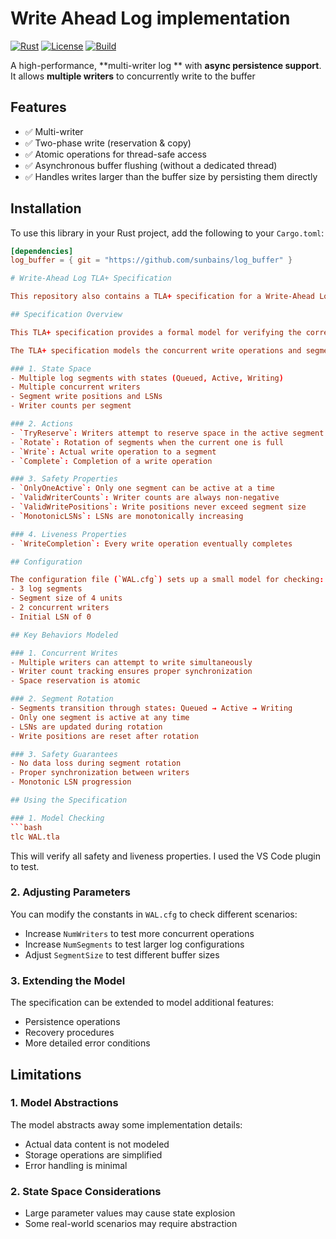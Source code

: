 # Write Ahead Log implementation

[![Rust](https://img.shields.io/badge/Rust-1.65%2B-blue)](https://www.rust-lang.org/)
[![License](https://img.shields.io/badge/license-MIT%2FApache--2.0-blue.svg)](LICENSE)
[![Build](https://github.com/sunbains/log_buffer/actions/workflows/rust.yml/badge.svg)](https://github.com/sunbains/log_buffer/actions)

A high-performance, **multi-writer log ** with **async persistence support**.  
It allows **multiple writers** to concurrently write to the buffer

## Features

- ✅ Multi-writer
- ✅ Two-phase write (reservation & copy)  
- ✅ Atomic operations for thread-safe access  
- ✅ Asynchronous buffer flushing (without a dedicated thread)  
- ✅ Handles writes larger than the buffer size by persisting them directly  

## Installation

To use this library in your Rust project, add the following to your `Cargo.toml`:

```toml
[dependencies]
log_buffer = { git = "https://github.com/sunbains/log_buffer" }

# Write-Ahead Log TLA+ Specification

This repository also contains a TLA+ specification for a Write-Ahead Log (WAL) system, modeling concurrent write operations and segment rotation. The specification formally verifies the correctness of key WAL behaviors and safety properties.

## Specification Overview

This TLA+ specification provides a formal model for verifying the correctness of the WAL implementation, particularly focusing on concurrent operations and segment management. It can be used to catch potential race conditions and ensure the system maintains its safety properties under various conditions.

The TLA+ specification models the concurrent write operations and segment rotation in the WAL system. It captures the following key aspects:

### 1. State Space
- Multiple log segments with states (Queued, Active, Writing)
- Multiple concurrent writers
- Segment write positions and LSNs
- Writer counts per segment

### 2. Actions
- `TryReserve`: Writers attempt to reserve space in the active segment
- `Rotate`: Rotation of segments when the current one is full
- `Write`: Actual write operation to a segment
- `Complete`: Completion of a write operation

### 3. Safety Properties
- `OnlyOneActive`: Only one segment can be active at a time
- `ValidWriterCounts`: Writer counts are always non-negative
- `ValidWritePositions`: Write positions never exceed segment size
- `MonotonicLSNs`: LSNs are monotonically increasing

### 4. Liveness Properties
- `WriteCompletion`: Every write operation eventually completes

## Configuration

The configuration file (`WAL.cfg`) sets up a small model for checking:
- 3 log segments
- Segment size of 4 units
- 2 concurrent writers
- Initial LSN of 0

## Key Behaviors Modeled

### 1. Concurrent Writes
- Multiple writers can attempt to write simultaneously
- Writer count tracking ensures proper synchronization
- Space reservation is atomic

### 2. Segment Rotation
- Segments transition through states: Queued → Active → Writing
- Only one segment is active at any time
- LSNs are updated during rotation
- Write positions are reset after rotation

### 3. Safety Guarantees
- No data loss during segment rotation
- Proper synchronization between writers
- Monotonic LSN progression

## Using the Specification

### 1. Model Checking
```bash
tlc WAL.tla
```
This will verify all safety and liveness properties. I used the VS Code plugin to test.

### 2. Adjusting Parameters
You can modify the constants in `WAL.cfg` to check different scenarios:
- Increase `NumWriters` to test more concurrent operations
- Increase `NumSegments` to test larger log configurations
- Adjust `SegmentSize` to test different buffer sizes

### 3. Extending the Model
The specification can be extended to model additional features:
- Persistence operations
- Recovery procedures
- More detailed error conditions

## Limitations

### 1. Model Abstractions
The model abstracts away some implementation details:
- Actual data content is not modeled
- Storage operations are simplified
- Error handling is minimal

### 2. State Space Considerations
- Large parameter values may cause state explosion
- Some real-world scenarios may require abstraction


